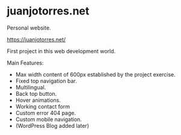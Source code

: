 # juanjotorres.net
Personal website.

https://juanjotorres.net/

First project in this web development world.


Main Features:
 - Max width content of 600px established by the project exercise.
 - Fixed top navigation bar.
 - Multilingual.
 - Back top button.
 - Hover animations.
 - Working contact form
 - Custom error 404 page.
 - Custom mobile navigation.
 - (WordPress Blog added later)
